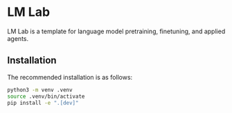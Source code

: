 # LM Lab

LM Lab is a template for language model pretraining, finetuning, and applied agents.

## Installation

The recommended installation is as follows:

```sh
python3 -m venv .venv
source .venv/bin/activate
pip install -e ".[dev]"
```
